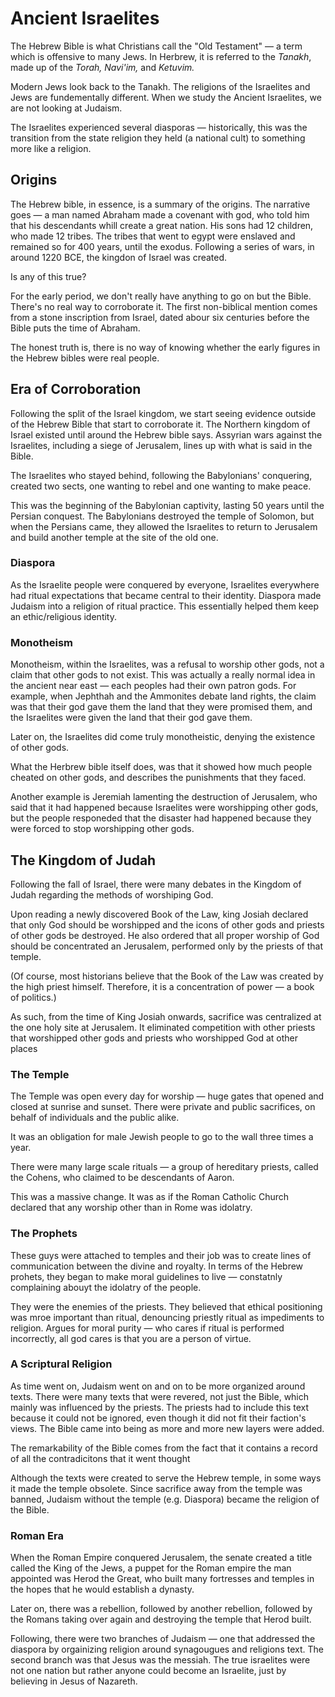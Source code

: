 # Ancient Israelites

The Hebrew Bible is what Christians call the "Old Testament" — a term which is offensive to many Jews. In Herbrew, it is referred to the _Tanakh_, made up of the _Torah, Navi'im,_ and _Ketuvim._

Modern Jews look back to the Tanakh. The religions of the Israelites and Jews are fundementally different. When we study the Ancient Israelites, we are not looking at Judaism. 

The Israelites experienced several diasporas — historically, this was the transition from the state religion they held \(a national cult\) to something more like a religion. 

## Origins

The Hebrew bible, in essence, is a summary of the origins. The narrative goes — a man named Abraham made a covenant with god, who told him that his descendants whill create a great nation. His sons had 12 children, who made 12 tribes. The tribes that went to egypt were enslaved and remained so for 400 years, until the exodus. Following a series of wars, in around 1220 BCE, the kingdon of Israel was created. 

Is any of this true? 

For the early period, we don't really have anything to go on but the Bible. There's no real way to corroborate it. The first non-biblical mention comes from a stone inscription from Israel, dated abour six centuries before the Bible puts the time of Abraham.  

The honest truth is, there is no way of knowing whether the early figures in the Hebrew bibles were real people. 

## Era of Corroboration

Following the split of the Israel kingdom, we start seeing evidence outside of the Hebrew Bible that start to corroborate it. The Northern kingdom of Israel existed until around the Hebrew bible says. Assyrian wars against the Israelites, including a siege of Jerusalem, lines up with what is said in the Bible. 

The Israelites who stayed behind, following the Babylonians' conquering, created two sects, one wanting to rebel and one wanting to make peace. 

This was the beginning of the Babylonian captivity, lasting 50 years until the Persian conquest. The Babylonians destroyed the temple of Solomon, but when the Persians came, they allowed the Israelites to return to Jerusalem and build another temple at the site of the old one.  

### Diaspora

As the Israelite people were conquered by everyone, Israelites everywhere had ritual expectations that became central to their identity. Diaspora made Judaism into a religion of ritual practice. This essentially helped them keep an ethic/religious identity.

### Monotheism

Monotheism, within the Israelites, was a refusal to worship other gods, not a claim that other gods to not exist. This was actually a really normal idea in the ancient near east — each peoples had their own patron gods. For example, when Jephthah and the Ammonites debate land rights, the claim was that their god gave them the land that they were promised them, and the Israelites were given the land that their god gave them.

Later on, the Israelites did come truly monotheistic, denying the existence of other gods. 

What the Herbrew bible itself does, was that it showed how much people cheated on other gods, and describes the punishments that they faced. 

Another example is Jeremiah lamenting the destruction of Jerusalem, who said that it had happened because Israelites were worshipping other gods, but the people responeded that the disaster had happened because they were forced to stop worshipping other gods. 

## The Kingdom of Judah

Following the fall of Israel, there were many debates in the Kingdom of Judah regarding the methods of worshiping God. 

Upon reading a newly discovered Book of the Law, king Josiah declared that only God should be worshipped and the icons of other gods and priests of other gods be destroyed. He also ordered that all proper worship of God should be concentrated an Jerusalem, performed only by the priests of that temple. 

\(Of course, most historians believe that the Book of the Law was created by the high priest himself. Therefore, it is a concentration of power — a book of politics.\)

As such, from the time of King Josiah onwards, sacrifice was centralized at the one holy site at Jerusalem. It eliminated competition with other priests that worshipped other gods and priests who worshipped God at other places

### The Temple

The Temple was open every day for worship — huge gates that opened and closed at sunrise and sunset. There were private and public sacrifices, on behalf of individuals and the public alike.

It was an obligation for male Jewish people to go to the wall three times a year.

There were many large scale rituals — a group of hereditary priests, called the Cohens, who claimed to be descendants of Aaron.

This was a massive change. It was as if the Roman Catholic Church declared that any worship other than in Rome was idolatry. 

### The Prophets

These guys were attached to temples and their job was to create lines of communication between the divine and royalty. In terms of the Hebrew prohets, they began to make moral guidelines to live — constatnly complaining abouyt the idolatry of the people. 

They were the enemies of the priests. They believed that ethical positioning was mroe important than ritual, denouncing priestly ritual as impediments to religion.  Argues for moral purity — who cares if ritual is performed incorrectly, all god cares is that you are a person of virtue. 

### A Scriptural Religion

As time went on, Judaism went on and on to be more organized around texts. There were many texts that were revered, not just the Bible, which mainly was influenced by the priests. The priests had to include this text because it could not be ignored, even though it did not fit their faction's views. The Bible came into being as more and more new layers were added.

The remarkability of the Bible comes from the fact that it contains a record of all the contradicitons that it went thought

Although the texts were created to serve the Hebrew temple, in some ways it made the temple obsolete. Since sacrifice away from the temple was banned, Judaism without the temple \(e.g. Diaspora\) became the religion of the Bible.  

### Roman Era

When the Roman Empire conquered Jerusalem, the senate created a title called the King of the Jews, a puppet for the Roman empire the man appointed was Herod the Great, who built many fortresses and temples in the hopes that he would establish a dynasty. 

Later on, there was a rebellion, followed by another rebellion, followed by the Romans taking over again and destroying the temple that Herod built. 

Following, there were two branches of Judaism — one that addressed the diaspora by orgainizing religion around synagougues and religions text. The second branch was that Jesus was the messiah. The true israelites were not one nation but rather anyone could become an Israelite, just by believing in Jesus of Nazareth. 




